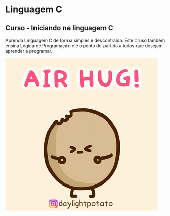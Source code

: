 # Linguagem C
## Curso - Iniciando na linguagem C
Aprenda Linguagem C de forma simples e descontraída. Este cruso também ensina Lógica de Programação e é o ponto de partida a todos que desejam aprender a programar.

![potato](https://github.com/athaismo/c/blob/main/giphy.gif)

